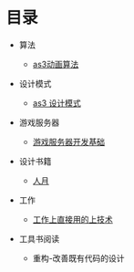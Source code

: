 # 目录

- 算法
	- [as3动画算法](https://github.com/Nick19861111/animation)

- 设计模式
	- [as3 设计模式](https://github.com/Nick19861111/-DesignPatterns)

- 游戏服务器
	- [游戏服务器开发基础](https://github.com/Nick19861111/GameServer)

- 设计书籍
	- [人月](https://github.com/Nick19861111/moon)

- 工作
	- [工作上直接用的上技术](https://github.com/Nick19861111/work)

- 工具书阅读
	- 重构-改善既有代码的设计